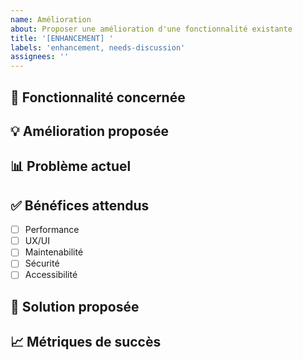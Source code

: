 ```yaml
---
name: Amélioration
about: Proposer une amélioration d'une fonctionnalité existante
title: '[ENHANCEMENT] '
labels: 'enhancement, needs-discussion'
assignees: ''
---
```


## 🚀 Fonctionnalité concernée
<!-- Quelle fonctionnalité existante voulez-vous améliorer ? -->

## 💡 Amélioration proposée
<!-- Description de l'amélioration -->

## 📊 Problème actuel
<!-- Quel problème cette amélioration résout-elle ? -->

## ✅ Bénéfices attendus
- [ ] Performance
- [ ] UX/UI
- [ ] Maintenabilité
- [ ] Sécurité
- [ ] Accessibilité

## 🎨 Solution proposée
<!-- Comment implémenter cette amélioration ? -->

## 📈 Métriques de succès
<!-- Comment mesurer que l'amélioration fonctionne ? -->
